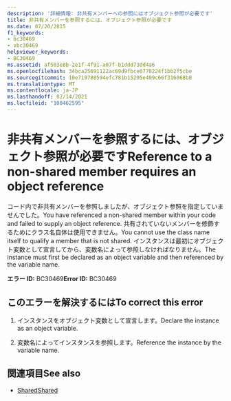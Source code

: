 ```yaml
---
description: '詳細情報: 非共有メンバーへの参照にはオブジェクト参照が必要です'
title: 非共有メンバーを参照するには、オブジェクト参照が必要です
ms.date: 07/20/2015
f1_keywords:
- bc30469
- vbc30469
helpviewer_keywords:
- BC30469
ms.assetid: af503e8b-2e1f-4f91-a07f-b1ddd73dd4a6
ms.openlocfilehash: 34bca25691122ac69d9fbce0770224f1bb2f5cbe
ms.sourcegitcommit: 10e719780594efc781b15295e499c66f316068b8
ms.translationtype: MT
ms.contentlocale: ja-JP
ms.lasthandoff: 02/14/2021
ms.locfileid: "100462595"
---
```

# <a name="reference-to-a-non-shared-member-requires-an-object-reference"></a><span data-ttu-id="9dd5a-103">非共有メンバーを参照するには、オブジェクト参照が必要です</span><span class="sxs-lookup"><span data-stu-id="9dd5a-103">Reference to a non-shared member requires an object reference</span></span>

<span data-ttu-id="9dd5a-104">コード内で非共有メンバーを参照しましたが、オブジェクト参照を指定していませんでした。</span><span class="sxs-lookup"><span data-stu-id="9dd5a-104">You have referenced a non-shared member within your code and failed to supply an object reference.</span></span> <span data-ttu-id="9dd5a-105">共有されていないメンバーを修飾するためにクラス名自体は使用できません。</span><span class="sxs-lookup"><span data-stu-id="9dd5a-105">You cannot use the class name itself to qualify a member that is not shared.</span></span> <span data-ttu-id="9dd5a-106">インスタンスは最初にオブジェクト変数として宣言してから、変数名によって参照しなければなりません。</span><span class="sxs-lookup"><span data-stu-id="9dd5a-106">The instance must first be declared as an object variable and then referenced by the variable name.</span></span>  
  
 <span data-ttu-id="9dd5a-107">**エラー ID:** BC30469</span><span class="sxs-lookup"><span data-stu-id="9dd5a-107">**Error ID:** BC30469</span></span>  
  
## <a name="to-correct-this-error"></a><span data-ttu-id="9dd5a-108">このエラーを解決するには</span><span class="sxs-lookup"><span data-stu-id="9dd5a-108">To correct this error</span></span>  
  
1. <span data-ttu-id="9dd5a-109">インスタンスをオブジェクト変数として宣言します。</span><span class="sxs-lookup"><span data-stu-id="9dd5a-109">Declare the instance as an object variable.</span></span>  
  
2. <span data-ttu-id="9dd5a-110">変数名によってインスタンスを参照します。</span><span class="sxs-lookup"><span data-stu-id="9dd5a-110">Reference the instance by the variable name.</span></span>  
  
## <a name="see-also"></a><span data-ttu-id="9dd5a-111">関連項目</span><span class="sxs-lookup"><span data-stu-id="9dd5a-111">See also</span></span>

- [<span data-ttu-id="9dd5a-112">Shared</span><span class="sxs-lookup"><span data-stu-id="9dd5a-112">Shared</span></span>](../language-reference/modifiers/shared.md)
